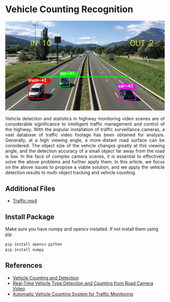 # Vehicle Counting Recognition
<img src="https://github.com/Bayunova28/Vehicle_Counting_Detection/blob/master/maxresdefault.jpg" width="1100">

<p align="justify">Vehicle detection and statistics in highway monitoring video scenes are of considerable significance to intelligent traffic management and control of the highway. With the 
popular installation of traffic surveillance cameras, a vast database of traffic video footage has been obtained for analysis. Generally, at a high viewing angle, 
a more-distant road surface can be considered. The object size of the vehicle changes greatly at this viewing angle, and the detection accuracy of a small object far away from 
the road is low. In the face of complex camera scenes, it is essential to effectively solve the above problems and further apply them. In this article, we focus on the above 
issues to propose a viable solution, and we apply the vehicle detection results to multi-object tracking and vehicle counting.<p>

## Additional Files
- [Traffic.mp4](https://github.com/Bayunova28/Vehicle_Counting_Detection/raw/master/Traffic.mp4)

## Install Package
Make sure you have numpy and opencv installed. If not install them using pip
```python
pip install opencv-python
pip install numpy
```

## References
- [Vehicle Counting and Detection](ijitee.org/wp-content/uploads/papers/v9i8/H6696069820.pdf)
- [Real-Time Vehicle Type Detection and Counting from Road Camera Video](http://ceur-ws.org/Vol-2795/short3.pdf)
- [Automatic Vehicle Counting System for Traffic Monitoring](https://oatao.univ-toulouse.fr/16983/1/crouzil_16983.pdf)
